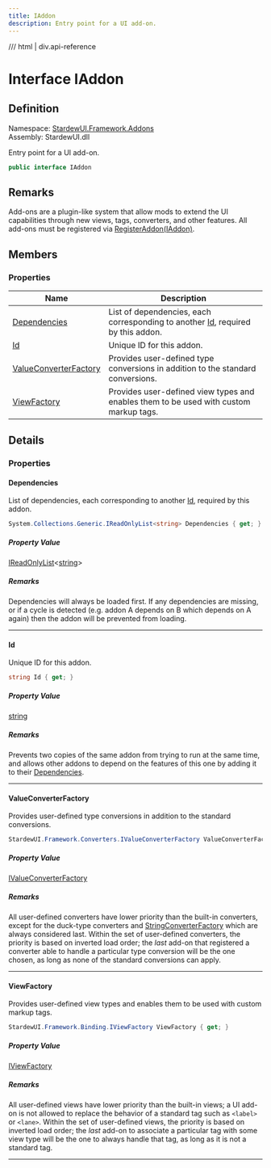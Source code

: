 ```yaml
---
title: IAddon
description: Entry point for a UI add-on.
---
```


<link rel="stylesheet" href="/StardewUI/stylesheets/reference.css" />

/// html | div.api-reference

# Interface IAddon

## Definition

<div class="api-definition" markdown>

Namespace: [StardewUI.Framework.Addons](index.md)  
Assembly: StardewUI.dll  

</div>

Entry point for a UI add-on.

```cs
public interface IAddon
```

## Remarks

Add-ons are a plugin-like system that allow mods to extend the UI capabilities through new views, tags, converters, and other features. All add-ons must be registered via [RegisterAddon(IAddon)](../../ui.md#registeraddoniaddon).

## Members

### Properties

 | Name | Description |
| --- | --- |
| [Dependencies](#dependencies) | List of dependencies, each corresponding to another [Id](iaddon.md#id), required by this addon. | 
| [Id](#id) | Unique ID for this addon. | 
| [ValueConverterFactory](#valueconverterfactory) | Provides user-defined type conversions in addition to the standard conversions. | 
| [ViewFactory](#viewfactory) | Provides user-defined view types and enables them to be used with custom markup tags. | 

## Details

### Properties

#### Dependencies

List of dependencies, each corresponding to another [Id](iaddon.md#id), required by this addon.

```cs
System.Collections.Generic.IReadOnlyList<string> Dependencies { get; }
```

##### Property Value

[IReadOnlyList](https://learn.microsoft.com/en-us/dotnet/api/system.collections.generic.ireadonlylist-1)<[string](https://learn.microsoft.com/en-us/dotnet/api/system.string)>

##### Remarks

Dependencies will always be loaded first. If any dependencies are missing, or if a cycle is detected (e.g. addon A depends on B which depends on A again) then the addon will be prevented from loading.

-----

#### Id

Unique ID for this addon.

```cs
string Id { get; }
```

##### Property Value

[string](https://learn.microsoft.com/en-us/dotnet/api/system.string)

##### Remarks

Prevents two copies of the same addon from trying to run at the same time, and allows other addons to depend on the features of this one by adding it to their [Dependencies](iaddon.md#dependencies).

-----

#### ValueConverterFactory

Provides user-defined type conversions in addition to the standard conversions.

```cs
StardewUI.Framework.Converters.IValueConverterFactory ValueConverterFactory { get; }
```

##### Property Value

[IValueConverterFactory](../converters/ivalueconverterfactory.md)

##### Remarks

All user-defined converters have lower priority than the built-in converters, except for the duck-type converters and [StringConverterFactory](../converters/stringconverterfactory.md) which are always considered last. Within the set of user-defined converters, the priority is based on inverted load order; the _last_ add-on that registered a converter able to handle a particular type conversion will be the one chosen, as long as none of the standard conversions can apply.

-----

#### ViewFactory

Provides user-defined view types and enables them to be used with custom markup tags.

```cs
StardewUI.Framework.Binding.IViewFactory ViewFactory { get; }
```

##### Property Value

[IViewFactory](../binding/iviewfactory.md)

##### Remarks

All user-defined views have lower priority than the built-in views; a UI add-on is not allowed to replace the behavior of a standard tag such as `<label>` or `<lane>`. Within the set of user-defined views, the priority is based on inverted load order; the _last_ add-on to associate a particular tag with some view type will be the one to always handle that tag, as long as it is not a standard tag.

-----

